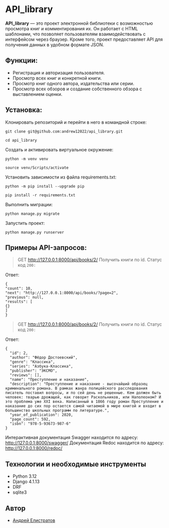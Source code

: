 # API_library

**API_library** — это проект электронной библиотеки с возможностью просмотра книг и комментирования их. Он работает с HTML шаблонами, что позволяет пользователям взаимодействовать с интерфейсом через браузер. Кроме того, проект предоставляет API для получения данных в удобном формате JSON.

## Функции:

- Регистрация и авторизация пользователя.
- Просмотр всех книг и конкретной книги.
- Просмотр книг одного автора, издательства или серии.
- Просмотр всех обзоров и создание собственного обзора с выставлением оценки.

## Установка:

Клонировать репозиторий и перейти в него в командной строке:

```
git clone git@github.com:andrew12022/api_library.git
```

```
cd api_library
```

Cоздать и активировать виртуальное окружение:

```
python -m venv venv
```

```
source venv/Scripts/activate
```

Установить зависимости из файла requirements.txt:

```
python -m pip install --upgrade pip
```

```
pip install -r requirements.txt
```

Выполнить миграции:

```
python manage.py migrate
```

Запустить проект:

```
python manage.py runserver
```

## Примеры API-запросов:

> GET http://127.0.0.1:8000/api/books/2/
Получить книги по id.
Статус код ```200:```

Ответ:
```
{
"count": 10,
"next": "http://127.0.0.1:8000/api/books/?page=2",
"previous": null,
"results": [
{}
]
}
```

> GET http://127.0.0.1:8000/api/books/2/
Получить книги по id.
Статус код ```200:```

Ответ:
```
{
  "id": 2,
  "author": "Фёдор Достоевский",
  "genre": "Классика",
  "series": "Азбука-Классика",
  "publisher": "ЭКСМО",
  "reviews": [],
  "name": "Преступление и наказание",
  "description": "Преступление и наказание - высочайший образец криминального романа. В рамках жанра полицейского расследования писатель поставил вопросы, и по сей день не решенные. Кем должен быть человек: тварью дрожащей, как говорит Раскольников, или Наполеоном? И это проблема уже XXI века. Написанный в 1866 году роман Преступление и наказание до сих пор остается самой читаемой в мире книгой и входит в большинство школьных программ по литературе.",
  "year_of_publication": 2020,
  "page_count": 592,
  "isbn": "978-5-93673-987-6"
}
```

Интерактивная документация Swagger находится по адресу: http://127.0.0.1:8000/swagger/
Документация Redoc находится по адресу: http://127.0.0.1:8000/redoc/

## Технологии и необходимые инструменты
- Python 3.12
- Django 4.1.13
- DRF
- sqlite3

## Автор
- [Андрей Елистратов](https://github.com/andrew12022)